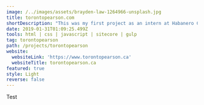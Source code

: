 ```yaml
---
image: /../images/assets/brayden-law-1264966-unsplash.jpg
title: torontopearson.com
shortDescription: "This was my first project as an intern at Habanero Consulting Group.  I was tasked to develop the prototype of the website using technologies such as HTML (Handlebars), SCSS, and TypeScript.\n\t\t\t\t\t\nI was also able to experiment with Node.js, Webpack, and Gulp to set up a boilerplate."
date: 2019-01-31T01:09:25.499Z
tools: html | css | javascript | sitecore | gulp
tag: torontopearson
path: /projects/torontopearson
website:
  websiteLink: 'https://www.torontopearson.ca'
  websiteTitle: torontopearson.ca
featured: true
style: Light
reverse: false
---
```

Test
